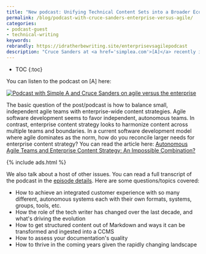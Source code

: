 ```yaml
---
title: "New podcast: Unifying Technical Content Sets into a Broader Ecosystem, with Cruce Sanders at [A]"
permalink: /blog/podcast-with-cruce-sanders-enterprise-versus-agile/
categories:
- podcast-guest
- technical-writing
keywords:
rebrandly: https://idratherbewriting.site/enterprisevsagilepodcast
description: "Cruce Sanders at <a href='simplea.com'>[A]</a> recently interviewed me for his podcast series <i>Towards a Smarter World</i>. The episode is called <a href='https://simplea.com/Treasury/Podcasts/Technical-Content-Sets-in-a-Broader-Ecosystem'>Unifying Technical Content Sets into a Broader Ecosystem</a>, and we chat about some issues I wrote in an earlier article about agile teams and enterprise content strategy."
---
```


* TOC
{:toc}

You can listen to the podcast on [A] here:

<a href="https://simplea.com/Treasury/Podcasts/Technical-Content-Sets-in-a-Broader-Ecosystem"><img src="{{site.media}}/crucepodcast-enterprise-and-agile.png" alt="Podcast with Simple A and Cruce Sanders on agile versus the enterprise" style="max-width: 500px"/></a>

The basic question of the post/podcast is how to balance small, independent agile teams with enterprise-wide content strategies. Agile software development seems to favor independent, autonomous teams. In contrast, enterprise content strategy looks to harmonize content across multiple teams and boundaries. In a current software development model where agile dominates as the norm, how do you reconcile larger needs for enterprise content strategy? You can read the article here: <a href='https://idratherbewriting.com/blog/agile-teams-and-enterprise-content-strategy/'>Autonomous Agile Teams and Enterprise Content Strategy: An Impossible Combination?</a>

{% include ads.html %}

We also talk about a host of other issues. You can read a full transcript of the podcast in the [episode details](https://simplea.com/Treasury/Podcasts/Technical-Content-Sets-in-a-Broader-Ecosystem). Here are some questions/topics covered:

* How to achieve an integrated customer experience with so many different, autonomous systems each with their own formats, systems, groups, tools, etc.
* How the role of the tech writer has changed over the last decade, and what's driving the evolution
* How to get structured content out of Markdown and ways it can be transformed and ingested into a CCMS
* How to assess your documentation's quality
* How to thrive in the coming years given the rapidly changing landscape
